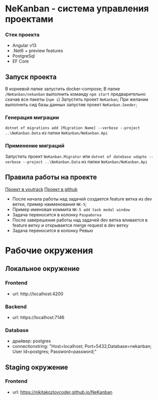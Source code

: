﻿# NeKanban - система управления проектами

### Стeк проекта

- Angular v13
- .Net6 + preview features
- PostgreSql
- EF Core
  
## Запуск проекта
В корневой папке запустить docker-compose;
В папке ```/NeKanban/nekanban``` выполнить команду ```npm start``` предварительно скачав все пакеты (```npm i```)
Запустить проект ```NeKanban```;
При желании выполнить сид базы данных запустив проект ```NeKanban.Seeder```;

### Генерация миграции 
```dotnet ef migrations add [Migration Name] --verbose --project ..\NeKanban.Data``` из папки ```NeKanban/NeKanban.Api```
### Применение миграций
Запустить проект ```NeKanban.Migrator``` или ```dotnet ef datebase udapte --verbose --project ..\NeKanban.Data``` из папки ```NeKanban/NeKanban.Api```

## Правила работы на проекте
[Проект в youtrack](https://nekwebteam.youtrack.cloud/agiles/141-2/)
[Проект в github](https://github.com/nikitakozlovcoder/NeKanban)
- После начала работы над задачей создается feature ветка из dev ветки, пример наименования ```NK-5```;
- Пример именовая коммита ```NK-5 add task modal window```
- Задача переносится в колонку ```Разработка```
- После заверешения работы над задачей dev ветка вливается в feature ветку и открывается merge request в dev ветку
- Задача переносится в колонку Ревью

# Рабочие окружения
## Локальное окружение
### Frontend
- url: http://localhost:4200
### Backend
- url: https://localhost:7146
### Database
- драйвер: postgres
- connectionstring: "Host=localhost; Port=5432;Database=nekanban; User Id=postgres; Password=password;"
## Staging окружение
### Frontend
- url: https://nikitakozlovcoder.github.io/NeKanban



